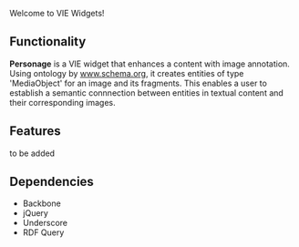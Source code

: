 Welcome to VIE Widgets! 


## Functionality

**Personage** is a VIE widget that enhances a content with image annotation. Using ontology by www.schema.org, it creates entities of type 'MediaObject' for an image and its fragments. This enables a user to establish a semantic connnection between entities in textual content and their corresponding images.

## Features
to be added

## Dependencies

* Backbone
* jQuery
* Underscore
* RDF Query

